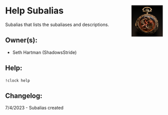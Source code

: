 <h1>Help Subalias<img align="right" src="../image.png" width="100px"></h1>

Subalias that lists the subaliases and descriptions.

## Owner(s):
- Seth Hartman (ShadowsStride)

## Help:
`!clock help`

## Changelog:
7/4/2023 - Subalias created